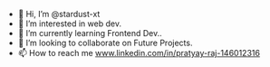 - 👋 Hi, I’m @stardust-xt
- 👀 I’m interested in web dev.
- 🌱 I’m currently learning Frontend Dev..
- 💞️ I’m looking to collaborate on Future Projects.
- 📫 How to reach me www.linkedin.com/in/pratyay-raj-146012316 


<!---
This is my first Portfolio website. Though it is basic because i am still learning js and many more.
